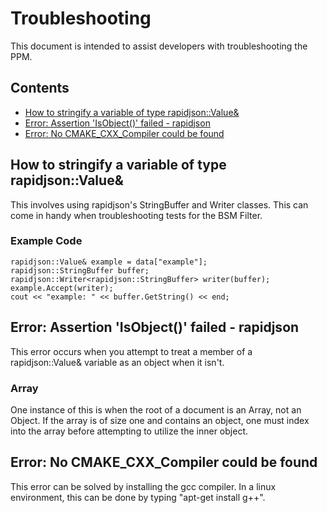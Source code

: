 # Troubleshooting
This document is intended to assist developers with troubleshooting the PPM.

## Contents
- [How to stringify a variable of type rapidjson::Value&](#How-to-stringify-a-variable-of-type-rapidjson::Value&)
- [Error: Assertion 'IsObject()' failed - rapidjson](#Error:-Assertion-'IsObject()'-failed---rapidjson)
- [Error: No CMAKE_CXX_Compiler could be found](#Error:-No-CMAKE_CXX_Compiler-could-be-found)

## How to stringify a variable of type rapidjson::Value&
This involves using rapidjson's StringBuffer and Writer classes. This can come in handy when troubleshooting tests for the BSM Filter.

### Example Code
    rapidjson::Value& example = data["example"];
    rapidjson::StringBuffer buffer;
    rapidjson::Writer<rapidjson::StringBuffer> writer(buffer);
    example.Accept(writer);
    cout << "example: " << buffer.GetString() << end;

## Error: Assertion 'IsObject()' failed - rapidjson
This error occurs when you attempt to treat a member of a rapidjson::Value& variable as an object when it isn't.

### Array
One instance of this is when the root of a document is an Array, not an Object. If the array is of size one and contains an object, one must index into the array before attempting to utilize the inner object.

## Error: No CMAKE_CXX_Compiler could be found
This error can be solved by installing the gcc compiler. In a linux environment, this can be done by typing "apt-get install g++".